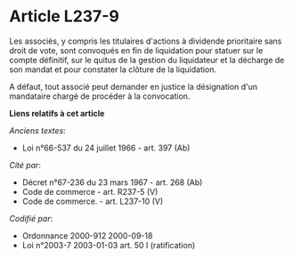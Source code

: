 # Article L237-9

Les associés, y compris les titulaires d'actions à dividende prioritaire sans droit de vote, sont convoqués en fin de
liquidation pour statuer sur le compte définitif, sur le quitus de la gestion du liquidateur et la décharge de son mandat et
pour constater la clôture de la liquidation.

A défaut, tout associé peut demander en justice la désignation d'un mandataire chargé de procéder à la convocation.

**Liens relatifs à cet article**

_Anciens textes_:

  - Loi n°66-537 du 24 juillet 1966 - art. 397 (Ab)

_Cité par_:

  - Décret n°67-236 du 23 mars 1967 - art. 268 (Ab)
  - Code de commerce - art. R237-5 (V)
  - Code de commerce. - art. L237-10 (V)

_Codifié par_:

  - Ordonnance 2000-912 2000-09-18
  - Loi n°2003-7 2003-01-03 art. 50 I (ratification)
